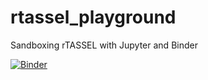# rtassel_playground
Sandboxing rTASSEL with Jupyter and Binder

[![Binder](https://mybinder.org/badge_logo.svg)](https://mybinder.org/v2/gh/btmonier/rtassel_playground/master)
